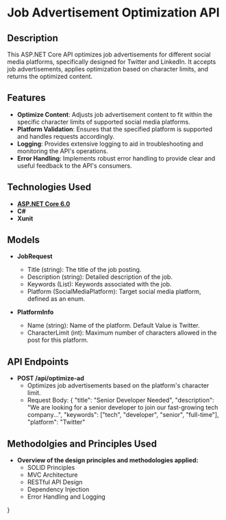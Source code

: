 # Job Advertisement Optimization API

## Description
This ASP.NET Core API optimizes job advertisements for different social media platforms, specifically designed for Twitter and LinkedIn. It accepts job advertisements, applies optimization based on character limits, and returns the optimized content.

## Features
- **Optimize Content**: Adjusts job advertisement content to fit within the specific character limits of supported social media platforms.
- **Platform Validation**: Ensures that the specified platform is supported and handles requests accordingly.
- **Logging**: Provides extensive logging to aid in troubleshooting and monitoring the API's operations.
- **Error Handling**: Implements robust error handling to provide clear and useful feedback to the API's consumers.

## Technologies Used
- **[ASP.NET Core 6.0](https://dotnet.microsoft.com/download/dotnet/6.0)**
- **C#**
- **Xunit**

## Models
- **JobRequest**
    - Title (string): The title of the job posting.
    - Description (string): Detailed description of the job.
    - Keywords (List<string>): Keywords associated with the job.
    - Platform (SocialMediaPlatform): Target social media platform, defined as an enum.
      
- **PlatformInfo**
    - Name (string): Name of the platform. Default Value is Twitter.
    - CharacterLimit (int): Maximum number of characters allowed in the post for this platform. 

## API Endpoints
- **POST /api/optimize-ad**
    - Optimizes job advertisements based on the platform's character limit.
    - Request Body: {
      "title": "Senior Developer Needed",
      "description": "We are looking for a senior developer to join our fast-growing tech company...",
      "keywords": ["tech", "developer", "senior", "full-time"],
      "platform": "Twitter"

## Methodolgies and Principles Used
 - **Overview of the design principles and methodologies applied:**
    - SOLID Principles
    - MVC Architecture
    - RESTful API Design
    - Dependency Injection
    - Error Handling and Logging


}


